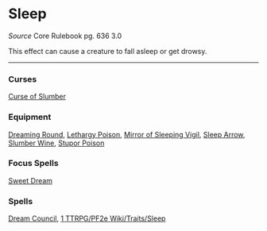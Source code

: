 # Sleep
*Source* Core Rulebook pg. 636 3.0

This effect can cause a creature to fall asleep or get drowsy.

---

### Curses
[Curse of Slumber](Curse%20of%20Slumber)

### Equipment
[Dreaming Round](Dreaming%20Round), [Lethargy Poison](Lethargy%20Poison), [Mirror of Sleeping Vigil](Mirror%20of%20Sleeping%20Vigil), [Sleep Arrow](Sleep%20Arrow), [Slumber Wine](Slumber%20Wine), [Stupor Poison](Stupor%20Poison)

### Focus Spells
[Sweet Dream](../Spells_Rituals/Focus%20Spells/Level%201/Sweet%20Dream.md)

### Spells
[Dream Council](../Spells_Rituals/Arcane_Tradition/Level%208/Dream%20Council.md), [1 TTRPG/PF2e Wiki/Traits/Sleep](1%20TTRPG/PF2e%20Wiki/Traits/Sleep)